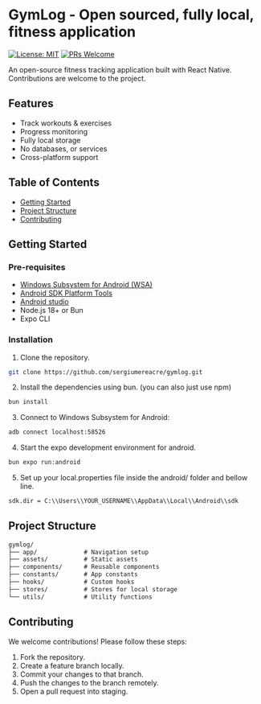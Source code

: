# GymLog - Open sourced, fully local, fitness application

[![License: MIT](https://img.shields.io/badge/License-MIT-yellow.svg)](https://opensource.org/licenses/MIT)
[![PRs Welcome](https://img.shields.io/badge/PRs-welcome-brightgreen.svg)](https://github.com/sergiumereacre/gymlog/fork)

An open-source fitness tracking application built with React Native. Contributions are welcome to the project.

## Features

- Track workouts & exercises
- Progress monitoring
- Fully local storage
- No databases, or services
- Cross-platform support

## Table of Contents

- [Getting Started](#getting-started)
- [Project Structure](#project-structure)
- [Contributing](#contributing)

## Getting Started

### Pre-requisites

- [Windows Subsystem for Android (WSA)](https://gist.github.com/HimDek/eb8704e2da1d98240153165743960e17)
- [Android SDK Platform Tools](https://developer.android.com/tools/releases/platform-tools)
- [Android studio](https://developer.android.com/studio)
- Node.js 18+ or Bun
- Expo CLI

### Installation

1. Clone the repository.

```bash
git clone https://github.com/sergiumereacre/gymlog.git
```

2. Install the dependencies using bun. (you can also just use npm)

```bash
bun install
```

3. Connect to Windows Subsystem for Android:

```bash
adb connect localhost:58526
```

4. Start the expo development environment for android.

```bash
bun expo run:android
```

5. Set up your local.properties file inside the android/ folder and bellow line.

```txt
sdk.dir = C:\\Users\\YOUR_USERNAME\\AppData\\Local\\Android\\sdk
```

## Project Structure

```txt
gymlog/
├── app/             # Navigation setup
├── assets/          # Static assets
├── components/      # Reusable components
├── constants/       # App constants
├── hooks/           # Custom hooks
├── stores/          # Stores for local storage
└── utils/           # Utility functions
```

## Contributing

We welcome contributions! Please follow these steps:

1. Fork the repository.
2. Create a feature branch locally.
3. Commit your changes to that branch.
4. Push the changes to the branch remotely.
5. Open a pull request into staging.
